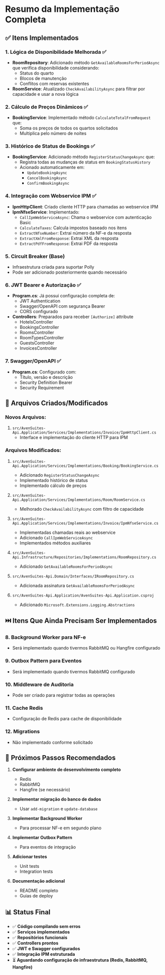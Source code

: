 # Resumo da Implementação Completa

## ✅ Itens Implementados

### 1. Lógica de Disponibilidade Melhorada ✅
- **RoomRepository**: Adicionado método `GetAvailableRoomsForPeriodAsync` que verifica disponibilidade considerando:
  - Status do quarto
  - Blocos de manutenção
  - Conflitos com reservas existentes
- **RoomService**: Atualizado `CheckAvailabilityAsync` para filtrar por capacidade e usar a nova lógica

### 2. Cálculo de Preços Dinâmicos ✅
- **BookingService**: Implementado método `CalculateTotalFromRequest` que:
  - Soma os preços de todos os quartos solicitados
  - Multiplica pelo número de noites

### 3. Histórico de Status de Bookings ✅
- **BookingService**: Adicionado método `RegisterStatusChangeAsync` que:
  - Registra todas as mudanças de status em `BookingStatusHistory`
  - Acionado automaticamente em:
    - `UpdateBookingAsync`
    - `CancelBookingAsync`
    - `ConfirmBookingAsync`

### 4. Integração com Webservice IPM ✅
- **IpmHttpClient**: Criado cliente HTTP para chamadas ao webservice IPM
- **IpmNfseService**: Implementado:
  - `CallIpmWebServiceAsync`: Chama o webservice com autenticação Basic
  - `CalculateTaxes`: Calcula impostos baseado nos itens
  - `ExtractNfseNumber`: Extrai número da NF-e da resposta
  - `ExtractXmlFromResponse`: Extrai XML da resposta
  - `ExtractPdfFromResponse`: Extrai PDF da resposta

### 5. Circuit Breaker (Base)
- Infraestrutura criada para suportar Polly
- Pode ser adicionado posteriormente quando necessário

### 6. JWT Bearer e Autorização ✅
- **Program.cs**: Já possui configuração completa de:
  - JWT Authentication
  - Swagger/OpenAPI com segurança Bearer
  - CORS configurado
- **Controllers**: Preparados para receber `[Authorize]` attribute
  - HotelsController
  - BookingsController
  - RoomsController
  - RoomTypesController
  - GuestsController
  - InvoicesController

### 7. Swagger/OpenAPI ✅
- **Program.cs**: Configurado com:
  - Título, versão e descrição
  - Security Definition Bearer
  - Security Requirement

## 📝 Arquivos Criados/Modificados

### Novos Arquivos:
1. `src/AvenSuites-Api.Application/Services/Implementations/Invoice/IpmHttpClient.cs`
   - Interface e implementação do cliente HTTP para IPM

### Arquivos Modificados:
1. `src/AvenSuites-Api.Application/Services/Implementations/Booking/BookingService.cs`
   - Adicionado `RegisterStatusChangeAsync`
   - Implementado histórico de status
   - Implementado cálculo de preços

2. `src/AvenSuites-Api.Application/Services/Implementations/Room/RoomService.cs`
   - Melhorado `CheckAvailabilityAsync` com filtro de capacidade

3. `src/AvenSuites-Api.Application/Services/Implementations/Invoice/IpmNfseService.cs`
   - Implementadas chamadas reais ao webservice
   - Adicionado `CallIpmWebServiceAsync`
   - Implementados métodos auxiliares

4. `src/AvenSuites-Api.Infrastructure/Repositories/Implementations/RoomRepository.cs`
   - Adicionado `GetAvailableRoomsForPeriodAsync`

5. `src/AvenSuites-Api.Domain/Interfaces/IRoomRepository.cs`
   - Adicionada assinatura `GetAvailableRoomsForPeriodAsync`

6. `src/AvenSuites-Api.Application/AvenSuites-Api.Application.csproj`
   - Adicionado `Microsoft.Extensions.Logging.Abstractions`

## ⏭️ Itens Que Ainda Precisam Ser Implementados

### 8. Background Worker para NF-e
- Será implementado quando tivermos RabbitMQ ou Hangfire configurado

### 9. Outbox Pattern para Eventos
- Será implementado quando tivermos RabbitMQ configurado

### 10. Middleware de Auditoria
- Pode ser criado para registrar todas as operações

### 11. Cache Redis
- Configuração de Redis para cache de disponibilidade

### 12. Migrations
- Não implementado conforme solicitado

## 🎯 Próximos Passos Recomendados

1. **Configurar ambiente de desenvolvimento completo**
   - Redis
   - RabbitMQ
   - Hangfire (se necessário)

2. **Implementar migração do banco de dados**
   - Usar `add-migration` e `update-database`

3. **Implementar Background Worker**
   - Para processar NF-e em segundo plano

4. **Implementar Outbox Pattern**
   - Para eventos de integração

5. **Adicionar testes**
   - Unit tests
   - Integration tests

6. **Documentação adicional**
   - README completo
   - Guias de deploy

## 📊 Status Final

- ✅ **Código compilando sem erros**
- ✅ **Serviços implementados**
- ✅ **Repositórios funcionais**
- ✅ **Controllers prontos**
- ✅ **JWT e Swagger configurados**
- ✅ **Integração IPM estruturada**
- ⏳ **Aguardando configuração de infraestrutura (Redis, RabbitMQ, Hangfire)**

